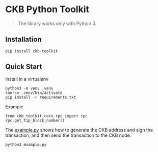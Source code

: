 # CKB Python Toolkit

> The library works only with Python 3.

## Installation

```
pip install ckb-toolkit
```

## Quick Start

Install in a virtualenv

```
python3 -m venv .venv
source .venv/bin/activate
pip install -r requirements.txt
```

Example

```
from ckb_toolkit.core.rpc import rpc
rpc.get_tip_block_number()
```

The [example.py](https://github.com/duanyytop/ckb-python-toolkit/blob/master/example.py) shows how to generate the CKB address and sign the transaction, and then send the transaction to the CKB node.

```
python3 example.py
```
